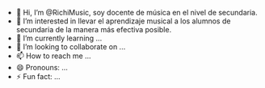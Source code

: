 - 👋 Hi, I’m @RichiMusic, soy docente de música en el nivel de secundaria.
- 👀 I’m interested in llevar el aprendizaje musical a los alumnos de secundaria de la manera más efectiva posible.
- 🌱 I’m currently learning ...
- 💞️ I’m looking to collaborate on ...
- 📫 How to reach me ...
- 😄 Pronouns: ...
- ⚡ Fun fact: ...

<!---
RichiMusic/RichiMusic is a ✨ special ✨ repository because its `README.md` (this file) appears on your GitHub profile.
You can click the Preview link to take a look at your changes.
--->
